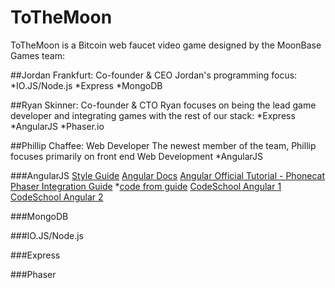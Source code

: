 # ToTheMoon
ToTheMoon is a Bitcoin web faucet video game designed by the MoonBase Games team:

##Jordan Frankfurt: Co-founder & CEO
Jordan's programming focus:
  *IO.JS/Node.js
  *Express
  *MongoDB

##Ryan Skinner: Co-founder & CTO
Ryan focuses on being the lead game developer and integrating games with the rest of our stack:
  *Express
  *AngularJS
  *Phaser.io

##Phillip Chaffee: Web Developer
The newest member of the team, Phillip focuses primarily on front end Web Development
  *AngularJS


###AngularJS
[Style Guide](https://github.com/johnpapa/angularjs-styleguide#single-responsibility)
[Angular Docs](https://docs.angularjs.org/api)
[Angular Official Tutorial - Phonecat](https://code.angularjs.org/1.3.14/docs/tutorial)
[Phaser Integration Guide](http://www.ng-newsletter.com/posts/building-games-with-angular.html)
  *[code from guide](https://github.com/fullstackio/ng-game)
[CodeSchool Angular 1](http://campus.codeschool.com/courses/shaping-up-with-angular-js)
[CodeSchool Angular 2](https://www.codeschool.com/courses/staying-sharp-with-angular-js)


###MongoDB

###IO.JS/Node.js

###Express

###Phaser
